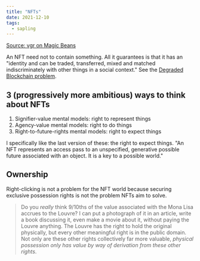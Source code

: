 ```yaml
---
title: "NFTs"
date: 2021-12-10
tags:
  - sapling
---
```


[Source: vgr on Magic Beans](https://studio.ribbonfarm.com/p/magic-beans)

An NFT need not to contain something. All it guarantees is that it has an "identity and can be traded, transferred, mixed and matched indiscriminately with other things in a social context." See the [Degraded Blockchain problem](thoughts/Degraded%20Blockchain%20problem.md).

## 3 (progressively more ambitious) ways to think about NFTs

1.  Signifier-value mental models: right to represent things
2.  Agency-value mental models: right to do things
3.  Right-to-future-rights mental models: right to expect things

I specifically like the last version of these: the right to expect things. "An NFT represents an access pass to an unspecified, generative possible future associated with an object. It is a key to a possible world."

## Ownership

Right-clicking is not a problem for the NFT world because securing exclusive possession rights is not the problem NFTs aim to solve.

> Do you _really_ think 9/10ths of the value associated with the Mona Lisa accrues to the Louvre? I can put a photograph of it in an article, write a book discussing it, even make a movie about it, without paying the Louvre anything. The Louvre has the right to hold the original physically, but every other meaningful right is in the public domain. Not only are these other rights collectively far more valuable, _physical possession only has value by way of derivation from these other rights_.
